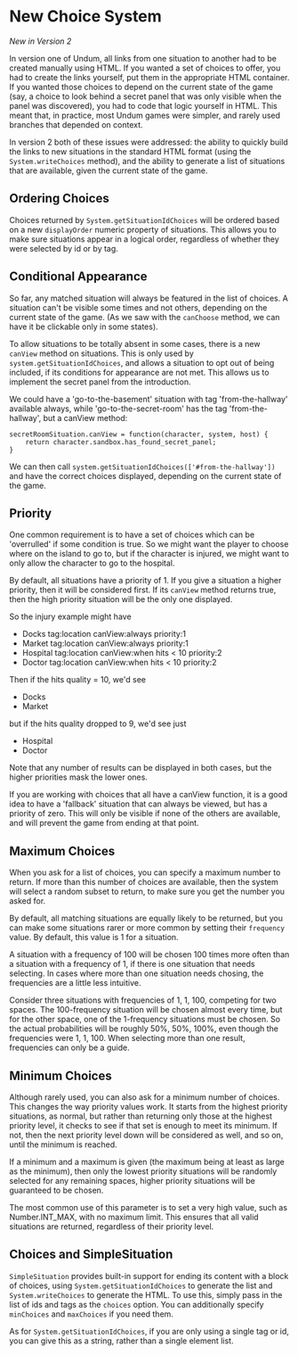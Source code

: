 # New Choice System

*New in Version 2*

In version one of Undum, all links from one situation to another had
to be created manually using HTML. If you wanted a set of choices to
offer, you had to create the links yourself, put them in the
appropriate HTML container. If you wanted those choices to depend on
the current state of the game (say, a choice to look behind a secret
panel that was only visible when the panel was discovered), you had to
code that logic yourself in HTML. This meant that, in practice, most
Undum games were simpler, and rarely used branches that depended on
context.

In version 2 both of these issues were addressed: the ability to
quickly build the links to new situations in the standard HTML format
(using the `System.writeChoices` method), and the ability to generate
a list of situations that are available, given the current state of
the game.

## Ordering Choices

Choices returned by `System.getSituationIdChoices` will be ordered
based on a new `displayOrder` numeric property of situations. This
allows you to make sure situations appear in a logical order,
regardless of whether they were selected by id or by tag.


## Conditional Appearance

So far, any matched situation will always be featured in the list of
choices. A situation can't be visible some times and not others,
depending on the current state of the game. (As we saw with the
`canChoose` method, we can have it be clickable only in some states).

To allow situations to be totally absent in some cases, there is a new
`canView` method on situations. This is only used by
`system.getSituationIdChoices`, and allows a situation to opt out of
being included, if its conditions for appearance are not met. This
allows us to implement the secret panel from the introduction.

We could have a 'go-to-the-basement' situation with tag
'from-the-hallway' available always, while 'go-to-the-secret-room' has
the tag 'from-the-hallway', but a canView method:

    secretRoomSituation.canView = function(character, system, host) {
        return character.sandbox.has_found_secret_panel;
    }

We can then call `system.getSituationIdChoices(['#from-the-hallway'])`
and have the correct choices displayed, depending on the current state
of the game.


## Priority

One common requirement is to have a set of choices which can be
'overrulled' if some condition is true. So we might want the player to
choose where on the island to go to, but if the character is injured,
we might want to only allow the character to go to the hospital.

By default, all situations have a priority of 1. If you give a
situation a higher priority, then it will be considered first. If its
`canView` method returns true, then the high priority situation will
be the only one displayed.

So the injury example might have

- Docks tag:location canView:always priority:1
- Market tag:location canView:always priority:1
- Hospital tag:location canView:when hits < 10 priority:2
- Doctor tag:location canView:when hits < 10 priority:2

Then if the hits quality = 10, we'd see

- Docks
- Market

but if the hits quality dropped to 9, we'd see just

- Hospital
- Doctor

Note that any number of results can be displayed in both cases, but
the higher priorities mask the lower ones.

If you are working with choices that all have a canView function, it
is a good idea to have a 'fallback' situation that can always be
viewed, but has a priority of zero. This will only be visible if none
of the others are available, and will prevent the game from ending at
that point.


## Maximum Choices

When you ask for a list of choices, you can specify a maximum number
to return. If more than this number of choices are available, then the
system will select a random subset to return, to make sure you get the
number you asked for.

By default, all matching situations are equally likely to be returned,
but you can make some situations rarer or more common by setting their
`frequency` value. By default, this value is 1 for a situation.

A situation with a frequency of 100 will be chosen 100 times more
often than a situation with a frequency of 1, if there is one
situation that needs selecting. In cases where more than one situation
needs chosing, the frequencies are a little less intuitive.

Consider three situations with frequencies of 1, 1, 100, competing for
two spaces. The 100-frequency situation will be chosen almost every
time, but for the other space, one of the 1-frequency situations must
be chosen. So the actual probabilities will be roughly 50%, 50%, 100%,
even though the frequencies were 1, 1, 100. When selecting more than
one result, frequencies can only be a guide.


## Minimum Choices

Although rarely used, you can also ask for a minimum number of
choices. This changes the way priority values work. It starts from the
highest priority situations, as normal, but rather than returning only
those at the highest priority level, it checks to see if that set is
enough to meet its minimum. If not, then the next priority level down
will be considered as well, and so on, until the minimum is reached.

If a minimum and a maximum is given (the maximum being at least as
large as the minimum), then only the lowest priority situations will
be randomly selected for any remaining spaces, higher priority
situations will be guaranteed to be chosen.

The most common use of this parameter is to set a very high value,
such as Number.INT_MAX, with no maximum limit. This ensures that all
valid situations are returned, regardless of their priority level.


## Choices and SimpleSituation

`SimpleSituation` provides built-in support for ending its content
with a block of choices, using `System.getSituationIdChoices` to
generate the list and `System.writeChoices` to generate the HTML. To
use this, simply pass in the list of ids and tags as the `choices`
option. You can additionally specify `minChoices` and `maxChoices` if
you need them.

As for `System.getSituationIdChoices`, if you are only using a single
tag or id, you can give this as a string, rather than a single element
list.

